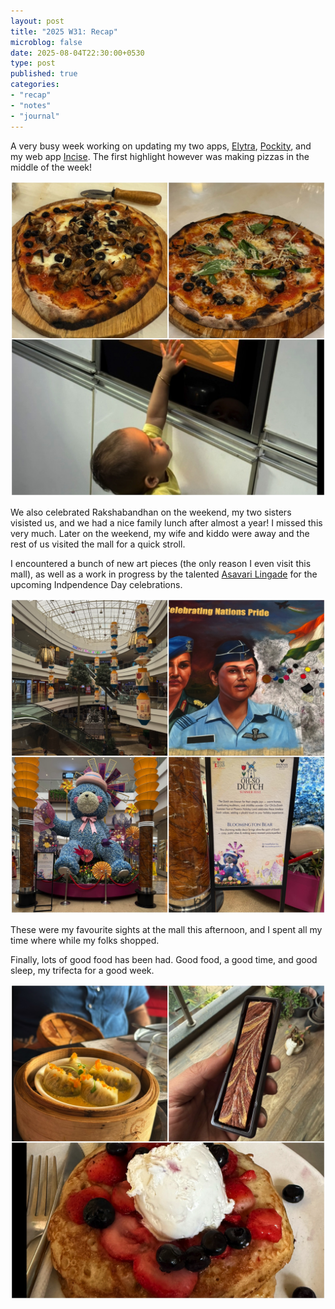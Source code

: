 ```yaml
---
layout: post
title: "2025 W31: Recap"
microblog: false
date: 2025-08-04T22:30:00+0530
type: post
published: true
categories:
- "recap"
- "notes"
- "journal"
---
```


A very busy week working on updating my two apps, [Elytra](https://elytra.app), [Pockity](https://pockity.app), and my web app [Incise](https://incise.app). The first highlight however was making pizzas in the middle of the week! 

![3 photos: mushroom pizza, margherita pizza, and the kiddo reaching out the oven where the dough is proofing](/assets/posts/2025/08/20250810-1.jpg)

We also celebrated Rakshabandhan on the weekend, my two sisters visisted us, and we had a nice family lunch after almost a year! I missed this very much. Later on the weekend, my wife and kiddo were away and the rest of us visited the mall for a quick stroll. 

I encountered a bunch of new art pieces (the only reason I even visit this mall), as well as a work in progress by the talented [Asavari Lingade](https://www.instagram.com/rangoli_with_asavari) for the upcoming Indpendence Day celebrations. 

![4 photos: Paper craft chandelliers, Work in Progress rangoli art by Asavari, Bloomington Bear created using Ducth flowers, an about me about the bloomington bear](/assets/posts/2025/08/20250810-2.jpg)

These were my favourite sights at the mall this afternoon, and I spent all my time where while my folks shopped. 

Finally, lots of good food has been had. Good food, a good time, and good sleep, my trifecta for a good week. 

![3 photos: asparagus dimsums, earl grey infused brownie from Japan, blueberry pancakes](/assets/posts/2025/08/20250810-3.jpg)
